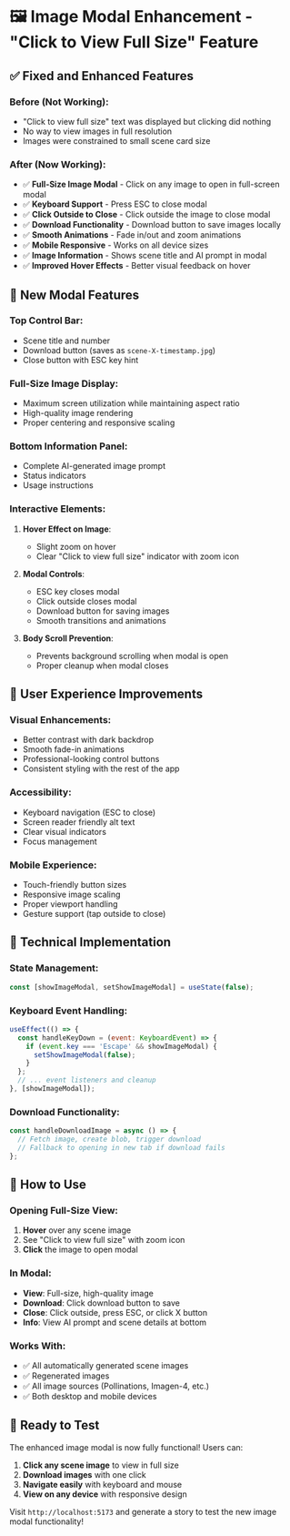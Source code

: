 # 🖼️ Image Modal Enhancement - "Click to View Full Size" Feature

## ✅ **Fixed and Enhanced Features**

### **Before (Not Working):**
- "Click to view full size" text was displayed but clicking did nothing
- No way to view images in full resolution
- Images were constrained to small scene card size

### **After (Now Working):**
- ✅ **Full-Size Image Modal** - Click on any image to open in full-screen modal
- ✅ **Keyboard Support** - Press ESC to close modal
- ✅ **Click Outside to Close** - Click outside the image to close modal
- ✅ **Download Functionality** - Download button to save images locally
- ✅ **Smooth Animations** - Fade in/out and zoom animations
- ✅ **Mobile Responsive** - Works on all device sizes
- ✅ **Image Information** - Shows scene title and AI prompt in modal
- ✅ **Improved Hover Effects** - Better visual feedback on hover

## 🎨 **New Modal Features**

### **Top Control Bar:**
- Scene title and number
- Download button (saves as `scene-X-timestamp.jpg`)
- Close button with ESC key hint

### **Full-Size Image Display:**
- Maximum screen utilization while maintaining aspect ratio
- High-quality image rendering
- Proper centering and responsive scaling

### **Bottom Information Panel:**
- Complete AI-generated image prompt
- Status indicators
- Usage instructions

### **Interactive Elements:**
1. **Hover Effect on Image**: 
   - Slight zoom on hover
   - Clear "Click to view full size" indicator with zoom icon

2. **Modal Controls**:
   - ESC key closes modal
   - Click outside closes modal
   - Download button for saving images
   - Smooth transitions and animations

3. **Body Scroll Prevention**:
   - Prevents background scrolling when modal is open
   - Proper cleanup when modal closes

## 🚀 **User Experience Improvements**

### **Visual Enhancements:**
- Better contrast with dark backdrop
- Smooth fade-in animations
- Professional-looking control buttons
- Consistent styling with the rest of the app

### **Accessibility:**
- Keyboard navigation (ESC to close)
- Screen reader friendly alt text
- Clear visual indicators
- Focus management

### **Mobile Experience:**
- Touch-friendly button sizes
- Responsive image scaling
- Proper viewport handling
- Gesture support (tap outside to close)

## 🔧 **Technical Implementation**

### **State Management:**
```javascript
const [showImageModal, setShowImageModal] = useState(false);
```

### **Keyboard Event Handling:**
```javascript
useEffect(() => {
  const handleKeyDown = (event: KeyboardEvent) => {
    if (event.key === 'Escape' && showImageModal) {
      setShowImageModal(false);
    }
  };
  // ... event listeners and cleanup
}, [showImageModal]);
```

### **Download Functionality:**
```javascript
const handleDownloadImage = async () => {
  // Fetch image, create blob, trigger download
  // Fallback to opening in new tab if download fails
};
```

## 🎯 **How to Use**

### **Opening Full-Size View:**
1. **Hover** over any scene image
2. See "Click to view full size" with zoom icon
3. **Click** the image to open modal

### **In Modal:**
- **View**: Full-size, high-quality image
- **Download**: Click download button to save
- **Close**: Click outside, press ESC, or click X button
- **Info**: View AI prompt and scene details at bottom

### **Works With:**
- ✅ All automatically generated scene images
- ✅ Regenerated images  
- ✅ All image sources (Pollinations, Imagen-4, etc.)
- ✅ Both desktop and mobile devices

## 🎊 **Ready to Test**

The enhanced image modal is now fully functional! Users can:

1. **Click any scene image** to view in full size
2. **Download images** with one click
3. **Navigate easily** with keyboard and mouse
4. **View on any device** with responsive design

Visit `http://localhost:5173` and generate a story to test the new image modal functionality!
